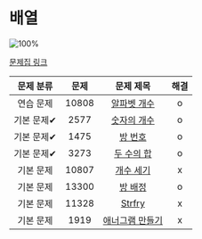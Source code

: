 # 배열

![100%](https://progress-bar.dev/8/?scale=8&title=progress&width=500&color=babaca&suffix=/8)

[문제집 링크](https://www.acmicpc.net/workbook/view/7307)

| 문제 분류 | 문제 | 문제 제목 | 해결 |
| :--: | :--: | :--: | :--: |
| 연습 문제 | 10808 | [알파벳 개수](https://www.acmicpc.net/problem/10808) | o |
| 기본 문제✔ | 2577 | [숫자의 개수](https://www.acmicpc.net/problem/2577) | o |
| 기본 문제✔ | 1475 | [방 번호](https://www.acmicpc.net/problem/1475) | o |
| 기본 문제✔ | 3273 | [두 수의 합](https://www.acmicpc.net/problem/3273) | o |
| 기본 문제 | 10807 | [개수 세기](https://www.acmicpc.net/problem/10807) | x |
| 기본 문제 | 13300 | [방 배정](https://www.acmicpc.net/problem/13300) | o |
| 기본 문제 | 11328 | [Strfry](https://www.acmicpc.net/problem/11328) | x |
| 기본 문제 | 1919 | [애너그램 만들기](https://www.acmicpc.net/problem/1919) | x |
